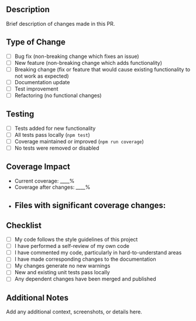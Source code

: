 ## Description

Brief description of changes made in this PR.

## Type of Change

- [ ] Bug fix (non-breaking change which fixes an issue)
- [ ] New feature (non-breaking change which adds functionality)
- [ ] Breaking change (fix or feature that would cause existing functionality to not work as expected)
- [ ] Documentation update
- [ ] Test improvement
- [ ] Refactoring (no functional changes)

## Testing

- [ ] Tests added for new functionality
- [ ] All tests pass locally (`npm test`)
- [ ] Coverage maintained or improved (`npm run coverage`)
- [ ] No tests were removed or disabled

## Coverage Impact

- Current coverage: ____%
- Coverage after changes: ____%
- Files with significant coverage changes:
  - 

## Checklist

- [ ] My code follows the style guidelines of this project
- [ ] I have performed a self-review of my own code
- [ ] I have commented my code, particularly in hard-to-understand areas
- [ ] I have made corresponding changes to the documentation
- [ ] My changes generate no new warnings
- [ ] New and existing unit tests pass locally
- [ ] Any dependent changes have been merged and published

## Additional Notes

Add any additional context, screenshots, or details here.